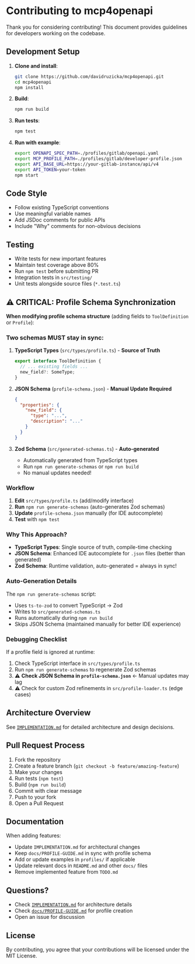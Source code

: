 # Contributing to mcp4openapi

Thank you for considering contributing! This document provides guidelines for developers working on the codebase.

## Development Setup

1. **Clone and install**:
   ```bash
   git clone https://github.com/davidruzicka/mcp4openapi.git
   cd mcp4openapi
   npm install
   ```

2. **Build**:
   ```bash
   npm run build
   ```

3. **Run tests**:
   ```bash
   npm test
   ```

4. **Run with example**:
   ```bash
   export OPENAPI_SPEC_PATH=./profiles/gitlab/openapi.yaml
   export MCP_PROFILE_PATH=./profiles/gitlab/developer-profile.json
   export API_BASE_URL=https://your-gitlab-instance/api/v4
   export API_TOKEN=your-token
   npm start
   ```

## Code Style

- Follow existing TypeScript conventions
- Use meaningful variable names
- Add JSDoc comments for public APIs
- Include "Why" comments for non-obvious decisions

## Testing

- Write tests for new important features
- Maintain test coverage above 80%
- Run `npm test` before submitting PR
- Integration tests in `src/testing/`
- Unit tests alongside source files (`*.test.ts`)

## ⚠️ CRITICAL: Profile Schema Synchronization

**When modifying profile schema structure** (adding fields to `ToolDefinition` or `Profile`):

### Two schemas MUST stay in sync:

1. **TypeScript Types** (`src/types/profile.ts`) - **Source of Truth**
   ```typescript
   export interface ToolDefinition {
     // ... existing fields ...
     new_field?: SomeType;
   }
   ```

2. **JSON Schema** (`profile-schema.json`) - **Manual Update Required**
   ```json
   {
     "properties": {
       "new_field": {
         "type": "...",
         "description": "..."
       }
     }
   }
   ```

3. **Zod Schema** (`src/generated-schemas.ts`) - **Auto-generated**
   - Automatically generated from TypeScript types
   - Run `npm run generate-schemas` or `npm run build`
   - No manual updates needed!

### Workflow

1. **Edit** `src/types/profile.ts` (add/modify interface)
2. **Run** `npm run generate-schemas` (auto-generates Zod schemas)
3. **Update** `profile-schema.json` manually (for IDE autocomplete)
4. **Test** with `npm test`

### Why This Approach?

- **TypeScript Types**: Single source of truth, compile-time checking
- **JSON Schema**: Enhanced IDE autocomplete for `.json` files (better than generated)
- **Zod Schema**: Runtime validation, auto-generated = always in sync!

### Auto-Generation Details

The `npm run generate-schemas` script:
- Uses `ts-to-zod` to convert TypeScript → Zod
- Writes to `src/generated-schemas.ts`
- Runs automatically during `npm run build`
- Skips JSON Schema (maintained manually for better IDE experience)

### Debugging Checklist

If a profile field is ignored at runtime:

1. Check TypeScript interface in `src/types/profile.ts`
2. Run `npm run generate-schemas` to regenerate Zod schemas
3. ⚠️ **Check JSON Schema in `profile-schema.json`** ← Manual updates may lag
4. ⚠️ Check for custom Zod refinements in `src/profile-loader.ts` (edge cases)

## Architecture Overview

See [`IMPLEMENTATION.md`](./IMPLEMENTATION.md) for detailed architecture and design decisions.

## Pull Request Process

1. Fork the repository
2. Create a feature branch (`git checkout -b feature/amazing-feature`)
3. Make your changes
4. Run tests (`npm test`)
5. Build (`npm run build`)
6. Commit with clear message
7. Push to your fork
8. Open a Pull Request

## Documentation

When adding features:

- Update `IMPLEMENTATION.md` for architectural changes
- Keep `docs/PROFILE-GUIDE.md` in sync with profile schema
- Add or update examples in `profiles/` if applicable
- Update relevant docs in `README.md` and other `docs/` files
- Remove implemented feature from `TODO.md`

## Questions?

- Check [`IMPLEMENTATION.md`](./IMPLEMENTATION.md) for architecture details
- Check [`docs/PROFILE-GUIDE.md`](./docs/PROFILE-GUIDE.md) for profile creation
- Open an issue for discussion

## License

By contributing, you agree that your contributions will be licensed under the MIT License.

